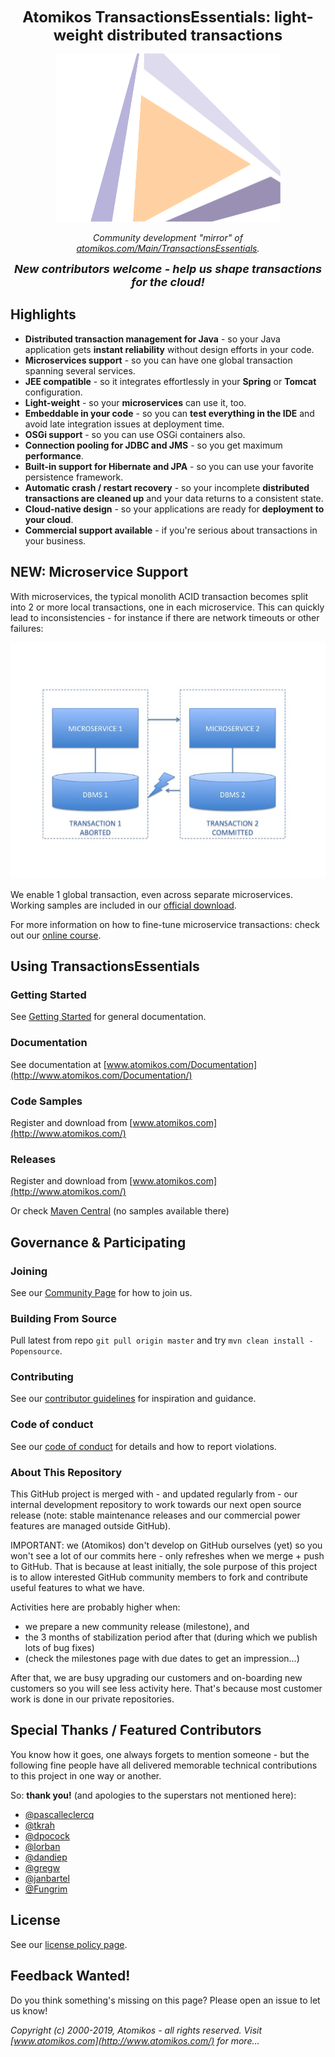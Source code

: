 <p align="center"><font size="+2"><strong>Atomikos TransactionsEssentials: light-weight distributed transactions
</strong></font></p>


<p align="center"><img src=".github/Atomikos_Logo_Background.png" width="360" height="270" alt="Atomikos Logo"></p>

<p align="center"><em>Community development "mirror" of <a href="https://www.atomikos.com/Main/TransactionsEssentials">atomikos.com/Main/TransactionsEssentials</a>.</em></p>

<p align="center"><font size="+1"><em><strong>New contributors welcome - help us shape transactions for the cloud!</strong></em></font></p>

## Highlights

* **Distributed transaction management for Java** - so your Java application gets **instant reliability** without design efforts in your code.
* **Microservices support** - so you can have one global transaction spanning several services.
* **JEE compatible** - so it integrates effortlessly in your **Spring** or **Tomcat** configuration.
* **Light-weight**  - so your **microservices** can use it, too.
* **Embeddable in your code** - so you can **test everything in the IDE** and avoid late integration issues at deployment time.
* **OSGi support** - so you can use OSGi containers also.
* **Connection pooling for JDBC and JMS** - so you get maximum **performance**.
* **Built-in support for Hibernate and JPA** - so you can use your favorite persistence framework.
* **Automatic crash / restart recovery** - so your incomplete **distributed transactions are cleaned up** and your data returns to a consistent state.
* **Cloud-native design** - so your applications are ready for **deployment to your cloud**. 
* **Commercial support available** - if you're serious about transactions in your business. 

## NEW: Microservice Support

With microservices, the typical monolith ACID transaction becomes split into 2 or more local transactions, one in each microservice. This can quickly lead to inconsistencies - for instance if there are network timeouts or other failures: 

<p align="center"><img src=".github/inconsistency.jpg" alt="Inconsistent Microservices"></p>

We enable 1 global transaction, even across separate microservices. Working samples are included in our <a href="https://www.atomikos.com/Main/TransactionsEssentials">official download</a>.

For more information on how to fine-tune microservice transactions: check out our <a href="https://atomikos.teachable.com/p/microservice-transaction-patterns">online course</a>.

## Using TransactionsEssentials

### Getting Started

See [Getting Started](http://www.atomikos.com/Documentation/GettingStarted) for general documentation.

### Documentation

See documentation at [www.atomikos.com/Documentation](http://www.atomikos.com/Documentation/)

### Code Samples

Register and download from [www.atomikos.com](http://www.atomikos.com/)

### Releases

Register and download from [www.atomikos.com](http://www.atomikos.com/)

Or check [Maven Central](http://search.maven.org) (no samples available there)


## Governance & Participating

### Joining

See our [Community Page](http://www.atomikos.com/Main/AtomikosCommunity) for how to join us.

### Building From Source

Pull latest from repo `git pull origin master` and try `mvn clean install -Popensource`.

### Contributing

See our [contributor guidelines](CONTRIBUTING.MD) for inspiration and guidance.

### Code of conduct

See our [code of conduct](CODE-OF-CONDUCT.MD) for details and how to report violations.

### About This Repository

This GitHub project is merged with  - and updated regularly from - our internal development repository to work towards our next open source release (note: stable maintenance releases and our commercial power features are managed outside GitHub). 

IMPORTANT: we (Atomikos) don't develop on GitHub ourselves (yet) so you won't see a lot of our commits here - only refreshes when we merge + push to GitHub. That is because at least initially, the sole purpose of this project is to allow interested GitHub community members to fork and contribute useful features to what we have.

Activities here are probably higher when:

   - we prepare a new community release (milestone), and 
   - the 3 months of stabilization period after that (during which we publish lots of bug fixes)
   - (check the milestones page with due dates to get an impression...)
   
After that, we are busy upgrading our customers and on-boarding new customers so you will see less activity here. That's because most customer work is done in our private repositories.

## Special Thanks / Featured Contributors

You know how it goes, one always forgets to mention someone - but the following fine people have all delivered memorable technical contributions to this project in one way or another.

So: **thank you!** (and apologies to the superstars not mentioned here):

 - [@pascalleclercq](https://github.com/pascalleclercq) 
 - [@tkrah](https://github.com/tkrah) 
 - [@dpocock](https://github.com/dpocock) 
 - [@lorban](https://github.com/lorban) 
 - [@dandiep](https://github.com/dandiep) 
 - [@gregw](https://github.com/gregw) 
 - [@janbartel](https://github.com/janbartel)
 - [@Fungrim](https://github.com/Fungrim)
 

## License

See our [license policy page](http://www.atomikos.com/Main/WhichLicenseApplies).

## Feedback Wanted!

Do you think something's missing on this page? Please open an issue to let us know!

_Copyright (c) 2000-2019, Atomikos - all rights reserved. Visit [www.atomikos.com](http://www.atomikos.com/) for more..._
